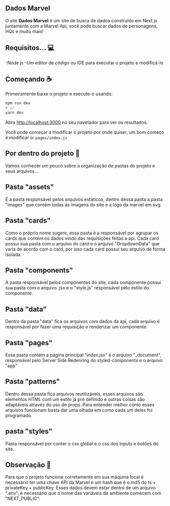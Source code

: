 ## Dados Marvel

O site <b>Dados Marvel</b> é um site de busca de dados construido em Next js juntamente com a Marvel Api, você pode buscar dados de personagens, HQs e muito mais!



## Requisitos... :computer:

-Node js
-Um editor de código ou IDE para executar o projeto e modificá-lo


## Começando ☕

Primeiramente baixe o projeto e execute-o usando:

```bash
npm run dev
# or
yarn dev
```

Abra [http://localhost:3000](http://localhost:3000) no seu navetador para ver os resultados.

Você pode começar a modificar o projeto por onde quiser, um bom começo é modificar o: `pages/index.js`


## Por dentro do projeto :open_file_folder:

Vamos conhecer um pouco sobre a organização de pastas do projeto e seus arquivos...

## Pasta "assets"

É a pasta responsável pelos arquivos estáticos, dentro dessa pasta a pasta "images" que contém todas as imagens do site e a logo da marvel em svg.

## Pasta "cards"

Como o próprio nome sugere, essa pasta é a responsável por agrupar os cards que contém os dados vindo das requisições feitas a api. Cada card possui sua pasta com o arquivo do card e o arquivo "DropdownData" que varia de acordo com o card, por isso cada card possui seu arquivo de forma isolada.


## Pasta "components"

A pasta responsável pelos componentes do site, cada componente possui sua pasta com o arquivo .jsx e o "style.js" responsável pelo estilo do componente.

## Pasta "data"

Dentro da pasta "data" fica os arquivos com dados da api, cada arquivo é responsável por fazer uma requisição e renderizar um componente.

## Pasta "pages"

Essa pasta contém a página principal "index.jsx" e o arquivo "_document", responsável pelo Server Side Redenring do styled-components e o arquivo "app"

## Pasta "patterns"

Dentro dessa pasta fica arquivos reutilizáveis, esses arquivos são elementos HTML com um estilo já pré definido e outras coisas são adaptáveis através do uso de props. Para entender melhor como esses arquivos funcionam basta dar uma olhada em como cada um deles foi programado.

## pasta "styles"

Pasta responsável por conter o css global e o css dos inputs e botões do site.

## Observação :eyes:

Para que o projeto funcione corretamente em sua máquina local é necessário ter uma chave API da Marvel e um hash que é o md5 do ts + privateKey + publicKey. Esses dados devem estar dentro de um arquivo ".env", é necessário que o nome das variáveis de ambiente comecem com "NEXT_PUBLIC".
